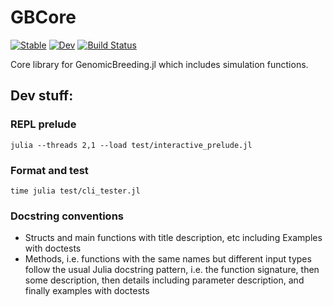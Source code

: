 # GBCore

[![Stable](https://img.shields.io/badge/docs-stable-blue.svg)](https://genomicbreeding.github.io/GBCore.jl/stable/)
[![Dev](https://img.shields.io/badge/docs-dev-blue.svg)](https://genomicbreeding.github.io/GBCore.jl/dev/)
[![Build Status](https://github.com/GenomicBreeding/GBCore.jl/actions/workflows/CI.yml/badge.svg?branch=main)](https://github.com/GenomicBreeding/GBCore.jl/actions/workflows/CI.yml?query=branch%3Amain)

Core library for GenomicBreeding.jl which includes simulation functions.

## Dev stuff:

### REPL prelude

```shell
julia --threads 2,1 --load test/interactive_prelude.jl
```

### Format and test

```shell
time julia test/cli_tester.jl
```

### Docstring conventions

- Structs and main functions with title description, etc including Examples with doctests
- Methods, i.e. functions with the same names but different input types follow the usual Julia docstring pattern, i.e. the function signature, then some description, then details including parameter description, and finally examples with doctests